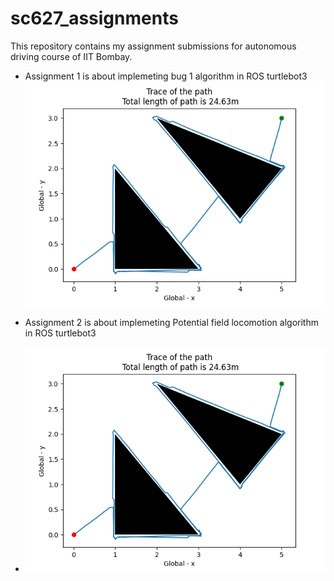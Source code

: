 # sc627_assignments
This repository contains my assignment submissions for autonomous driving course of IIT Bombay. 
- Assignment 1 is about implemeting bug 1 algorithm in ROS turtlebot3
![Trace generated](./assignment_1/workingROS.png "Bug_1 based")

- Assignment 2 is about implemeting Potential field locomotion algorithm in ROS turtlebot3
- ![Trace generated](./assignment_1/workingROS.png?raw=true "Potential function based")
